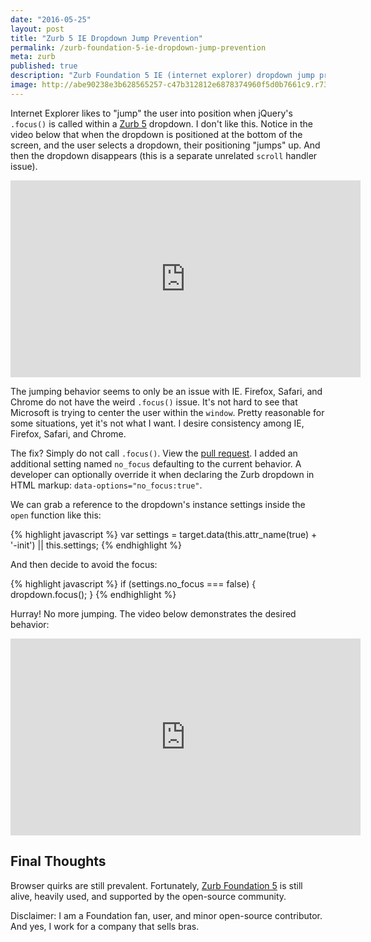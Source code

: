 ```yaml
---
date: "2016-05-25"
layout: post
title: "Zurb 5 IE Dropdown Jump Prevention"
permalink: /zurb-foundation-5-ie-dropdown-jump-prevention
meta: zurb
published: true
description: "Zurb Foundation 5 IE (internet explorer) dropdown jump prevention."
image: http://abe90238e3b628565257-c47b312812e6878374960f5d0b7661c9.r73.cf1.rackcdn.com/zurb-6.png
---
```

Internet Explorer likes to "jump" the user into position when jQuery's `.focus()` is called within a [Zurb 5](http://foundation.zurb.com/sites/docs/v/5.5.3/) dropdown.  I don't like this.  Notice in the video below that when the dropdown is positioned at the bottom of the screen, and the user selects a dropdown, their positioning "jumps" up.  And then the dropdown disappears (this is a separate unrelated `scroll` handler issue).

<div class="js-video [vimeo, widescreen]">
<iframe width="560" height="315" src="https://www.youtube.com/embed/OmuSAKOMjcQ?list=PLx-BRAFWgvyNCPrXLTvfmE4cNSPLhOKgp" frameborder="0" allowfullscreen></iframe>
</div>

The jumping behavior seems to only be an issue with IE.  Firefox, Safari, and Chrome do not have the weird `.focus()` issue.  It's not hard to see that Microsoft is trying to center the user within the `window`.  Pretty reasonable for some situations, yet it's not what I want.  I desire consistency among IE, Firefox, Safari, and Chrome.

The fix?  Simply do not call `.focus()`. View the [pull request](https://github.com/zurb/foundation-sites/pull/8885/files).  I added an additional setting named `no_focus` defaulting to the current behavior.  A developer can optionally override it when declaring the Zurb dropdown in HTML markup: `data-options="no_focus:true"`.

We can grab a reference to the dropdown's instance settings inside the `open` function like this:

{% highlight javascript %}
var settings = target.data(this.attr_name(true) + '-init') || this.settings;
{% endhighlight %}

And then decide to avoid the focus:

{% highlight javascript %}
if (settings.no_focus === false) { dropdown.focus(); }
{% endhighlight %}

Hurray!  No more jumping.  The video below demonstrates the desired behavior:

<div class="js-video [vimeo, widescreen]">
<iframe width="560" height="315" src="https://www.youtube.com/embed/D5BbHLIG4cE?list=PLx-BRAFWgvyNCPrXLTvfmE4cNSPLhOKgp" frameborder="0" allowfullscreen></iframe>
</div>

## Final Thoughts

Browser quirks are still prevalent.  Fortunately, [Zurb Foundation 5](http://foundation.zurb.com/sites/docs/v/5.5.3/) is still alive, heavily used, and supported by the open-source community.  

Disclaimer: I am a Foundation fan, user, and minor open-source contributor.   And yes, I work for a company that sells bras.

